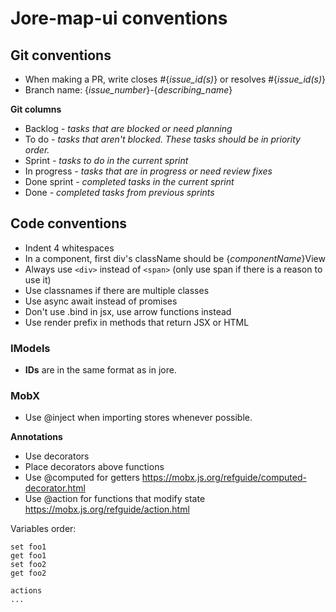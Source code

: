 # Jore-map-ui conventions

## Git conventions

* When making a PR, write closes #{*issue_id(s)*} or resolves #{*issue_id(s)*}
* Branch name: {*issue_number*}-{*describing_name*}

**Git columns**

* Backlog *- tasks that are blocked or need planning*
* To do *- tasks that aren't blocked. These tasks should be in priority order.*
* Sprint *- tasks to do in the current sprint*
* In progress *- tasks that are in progress or need review fixes*
* Done sprint *- completed tasks in the current sprint*
* Done *- completed tasks from previous sprints*

## Code conventions

* Indent 4 whitespaces
* In a component, first div's className should be {*componentName*}View
* Always use ```<div>``` instead of ```<span>``` (only use span if there is a reason to use it)
* Use classnames if there are multiple classes
* Use async await instead of promises
* Don't use .bind in jsx, use arrow functions instead
* Use render prefix in methods that return JSX or HTML

### IModels

* **IDs** are in the same format as in jore.


### MobX

* Use @inject when importing stores whenever possible.

**Annotations**

* Use decorators
* Place decorators above functions
* Use @computed for getters https://mobx.js.org/refguide/computed-decorator.html
* Use @action for functions that modify state https://mobx.js.org/refguide/action.html

Variables order:

```
set foo1
get foo1
set foo2
get foo2

actions
...
```
